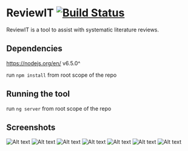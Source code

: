 # ReviewIT [![Build Status](https://travis-ci.org/Recensys/ReviewIT.svg?branch=master)](https://travis-ci.org/Recensys/ReviewIT)

ReviewIT is a tool to assist with systematic literature reviews.

## Dependencies

https://nodejs.org/en/ v6.5.0^

run `npm install` from root scope of the repo

## Running the tool

run `ng server` from root scope of the repo

## Screenshots

![Alt text](/../screenshots/screenshots/1.png?raw=true "screenshot")
![Alt text](/../screenshots/screenshots/2.png?raw=true "screenshot")
![Alt text](/../screenshots/screenshots/3.png?raw=true "screenshot")
![Alt text](/../screenshots/screenshots/4.png?raw=true "screenshot")
![Alt text](/../screenshots/screenshots/5.png?raw=true "screenshot")
![Alt text](/../screenshots/screenshots/6.png?raw=true "screenshot")
![Alt text](/../screenshots/screenshots/7.png?raw=true "screenshot")
